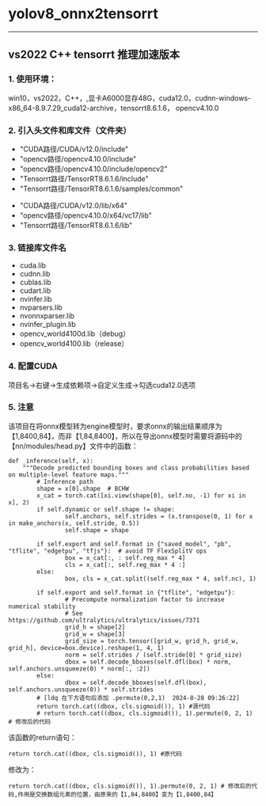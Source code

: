 # yolov8_onnx2tensorrt
---
## vs2022 C++  tensorrt 推理加速版本

### 1. 使用环境：
   win10，vs2022，C++，,显卡A6000显存48G，cuda12.0，cudnn-windows-x86_64-8.9.7.29_cuda12-archive，tensorrt8.6.1.6，
    opencv4.10.0

### 2. 引入头文件和库文件（文件夹）
   - "CUDA路径/CUDA/v12.0/include"
   - "opencv路径/opencv4.10.0/include"
   - "opencv路径/opencv4.10.0/include/opencv2"
   - "Tensorrt路径/TensorRT8.6.1.6/include"
   - "Tensorrt路径/TensorRT8.6.1.6/samples/common"
   
   + "CUDA路径/CUDA/v12.0/lib/x64"
   + "opencv路径/opencv4.10.0/x64/vc17/lib"
   + "Tensorrt路径/TensorRT8.6.1.6/lib"
   
### 3. 链接库文件名
   + cuda.lib
   + cudnn.lib
   + cublas.lib
   + cudart.lib
   + nvinfer.lib
   + nvparsers.lib
   + nvonnxparser.lib
   + nvinfer_plugin.lib
   + opencv_world4100d.lib（debug）
   + opencv_world4100.lib（release）
### 4. 配置CUDA
   项目名->右键->生成依赖项->自定义生成->勾选cuda12.0选项

### 5. 注意
   该项目在将onnx模型转为engine模型时，要求onnx的输出结果顺序为【1,8400,84】，而非【1,84,8400】，所以在导出onnx模型时需要将源码中的【nn/modules/head.py】文件中的函数：
   
   
	def _inference(self, x):
		"""Decode predicted bounding boxes and class probabilities based on multiple-level feature maps."""
        	# Inference path
        	shape = x[0].shape  # BCHW
        	x_cat = torch.cat([xi.view(shape[0], self.no, -1) for xi in x], 2)
        	if self.dynamic or self.shape != shape:
            		self.anchors, self.strides = (x.transpose(0, 1) for x in make_anchors(x, self.stride, 0.5))
            		self.shape = shape

        	if self.export and self.format in {"saved_model", "pb", "tflite", "edgetpu", "tfjs"}:  # avoid TF FlexSplitV ops
            		box = x_cat[:, : self.reg_max * 4]
            		cls = x_cat[:, self.reg_max * 4 :]
        	else:
            		box, cls = x_cat.split((self.reg_max * 4, self.nc), 1)

        	if self.export and self.format in {"tflite", "edgetpu"}:
            		# Precompute normalization factor to increase numerical stability
            		# See https://github.com/ultralytics/ultralytics/issues/7371
            		grid_h = shape[2]
            		grid_w = shape[3]
            		grid_size = torch.tensor([grid_w, grid_h, grid_w, grid_h], device=box.device).reshape(1, 4, 1)
            		norm = self.strides / (self.stride[0] * grid_size)
            		dbox = self.decode_bboxes(self.dfl(box) * norm, self.anchors.unsqueeze(0) * norm[:, :2])
        	else:
            		dbox = self.decode_bboxes(self.dfl(box), self.anchors.unsqueeze(0)) * self.strides
        	# [ldq 在下方语句后添加 .permute(0,2,1)  2024-8-28 09:26:22]
        	return torch.cat((dbox, cls.sigmoid()), 1) #源代码
        	# return torch.cat((dbox, cls.sigmoid()), 1).permute(0, 2, 1) # 修改后的代码 
	
	
 该函数的return语句：
 
 	return torch.cat((dbox, cls.sigmoid()), 1) #原代码
  
  修改为：
   
   	return torch.cat((dbox, cls.sigmoid()), 1).permute(0, 2, 1) # 修改后的代码,作用是交换数组元素的位置，由原来的【1,84,8400】变为【1,8400,84】
  
